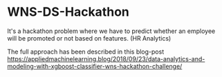 # WNS-DS-Hackathon
It's a hackathon problem where we have to predict whether an employee will be promoted or not based on features. (HR Analytics)

The full approach has been described in this blog-post
https://appliedmachinelearning.blog/2018/09/23/data-analytics-and-modeling-with-xgboost-classifier-wns-hackathon-challenge/

